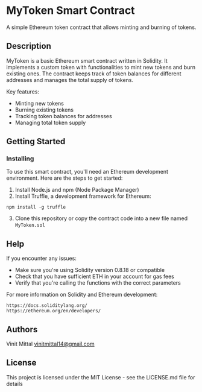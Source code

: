 # MyToken Smart Contract

A simple Ethereum token contract that allows minting and burning of tokens.

## Description

MyToken is a basic Ethereum smart contract written in Solidity. It implements a custom token with functionalities to mint new tokens and burn existing ones. The contract keeps track of token balances for different addresses and manages the total supply of tokens.

Key features:
- Minting new tokens
- Burning existing tokens
- Tracking token balances for addresses
- Managing total token supply

## Getting Started

### Installing

To use this smart contract, you'll need an Ethereum development environment. Here are the steps to get started:

1. Install Node.js and npm (Node Package Manager)
2. Install Truffle, a development framework for Ethereum:
```
npm install -g truffle
```
3. Clone this repository or copy the contract code into a new file named `MyToken.sol`

## Help

If you encounter any issues:

- Make sure you're using Solidity version 0.8.18 or compatible
- Check that you have sufficient ETH in your account for gas fees
- Verify that you're calling the functions with the correct parameters

For more information on Solidity and Ethereum development:
```
https://docs.soliditylang.org/
https://ethereum.org/en/developers/
```
## Authors

Vinit Mittal
vinitmittal14@gmail.com

## License

This project is licensed under the MIT License - see the LICENSE.md file for details
